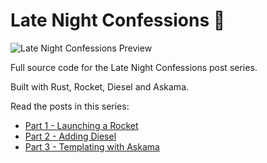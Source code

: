 # Late Night Confessions 🦀

![Late Night Confessions Preview](https://cdn-images-1.medium.com/max/1600/1*tlJAI985s9Racs0c_kiTYw.png)

Full source code for the Late Night Confessions post series. 

Built with Rust, Rocket, Diesel and Askama.

Read the posts in this series:

* [Part 1 - Launching a Rocket](https://medium.com/perimeterx/late-night-confessions-building-a-website-using-rust-rocket-diesel-and-askama-part-1-aeccade43252)
* [Part 2 - Adding Diesel](https://medium.com/perimeterx/late-night-confessions-building-a-website-using-rust-rocket-diesel-and-askama-part-2-fc87c463e8f3)
* [Part 3 - Templating with Askama](#)
